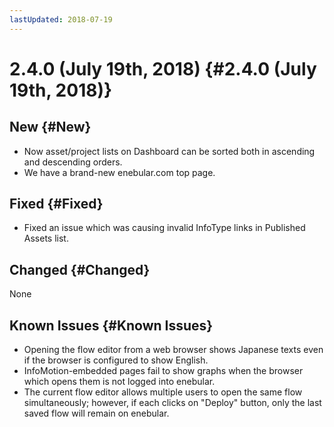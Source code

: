 ```yaml
---
lastUpdated: 2018-07-19
---
```


# 2.4.0 (July 19th, 2018) {#2.4.0 (July 19th, 2018)}

## New {#New}

- Now asset/project lists on Dashboard can be sorted both in ascending and descending orders.
- We have a brand-new enebular.com top page.

## Fixed {#Fixed}

- Fixed an issue which was causing invalid InfoType links in Published Assets list.

## Changed {#Changed}

None

## Known Issues {#Known Issues}

* Opening the flow editor from a web browser shows Japanese texts even if the browser is configured to show English.
* InfoMotion-embedded pages fail to show graphs when the browser which opens them is not logged into enebular.
* The current flow editor allows multiple users to open the same flow simultaneously; however, if each clicks on "Deploy" button, only the last saved flow will remain on enebular.
